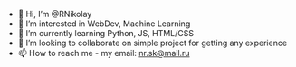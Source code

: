 - 👋 Hi, I’m @RNikolay
- 👀 I’m interested in WebDev, Machine Learning
- 🌱 I’m currently learning Python, JS, HTML/CSS
- 💞️ I’m looking to collaborate on simple project for getting any experience
- 📫 How to reach me - my email: nr.sk@mail.ru

<!---
RNikolay/RNikolay is a ✨ special ✨ repository because its `README.md` (this file) appears on your GitHub profile.
You can click the Preview link to take a look at your changes.
--->
